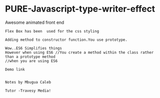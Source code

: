 # PURE-Javascript-type-writer-effect

Awesome animated front end

```
Flex Box has been  used for the css styling
```

```
Adding method to constructor function.You use prototype.

Wow..ES6 Simplifies things
However when using ES6 //You create a method within the class rather than a prototype method
//when you are using ES6

```
```
Demo link


```
```
Notes by Mbugua Caleb

```

```
Tutor -Travesy Media!
```
